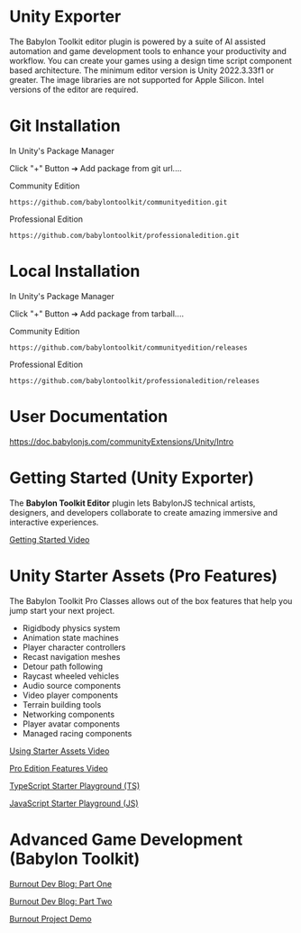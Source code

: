 # Unity Exporter

The Babylon Toolkit editor plugin is powered by a suite of AI assisted automation and game development tools to enhance your productivity and workflow. You can create your games using a design time script component based architecture. The minimum editor version is Unity 2022.3.33f1 or greater. The image libraries are not supported for Apple Silicon. Intel versions of the editor are required.


# Git Installation

In Unity's Package Manager

Click "+" Button ➔ Add package from git url....

Community Edition
```
https://github.com/babylontoolkit/communityedition.git
```

Professional Edition
```
https://github.com/babylontoolkit/professionaledition.git
```


# Local Installation

In Unity's Package Manager

Click "+" Button ➔ Add package from tarball....

Community Edition
```
https://github.com/babylontoolkit/communityedition/releases
```

Professional Edition
```
https://github.com/babylontoolkit/professionaledition/releases
```


# User Documentation

https://doc.babylonjs.com/communityExtensions/Unity/Intro


# Getting Started (Unity Exporter)

The **Babylon Toolkit Editor** plugin lets BabylonJS technical artists, designers, and developers collaborate to create amazing immersive and interactive experiences.

<a href="https://www.youtube.com/watch?v=d1spQKztIZI&list=PLQjLia99I6qDtO16j-ia64xC5r8ps09bB&index=1&pp=gAQBiAQB">Getting Started Video</a>


# Unity Starter Assets (Pro Features)

The Babylon Toolkit Pro Classes allows out of the box features that help you jump start your next project.

- Rigidbody physics system
- Animation state machines
- Player character controllers
- Recast navigation meshes
- Detour path following
- Raycast wheeled vehicles
- Audio source components
- Video player components
- Terrain building tools
- Networking components
- Player avatar components
- Managed racing components

<a href="https://www.youtube.com/watch?v=qrXDwPhQNfY&list=PLQjLia99I6qDtO16j-ia64xC5r8ps09bB&index=2&t=53s&pp=gAQBiAQB">Using Starter Assets Video</a>

<a href="https://www.youtube.com/watch?v=YTlp_ut53wo&list=PLQjLia99I6qDtO16j-ia64xC5r8ps09bB&index=3&pp=gAQBiAQB">Pro Edition Features Video</a>

<a href="https://playground.babylonjs.com/index.html?BabylonToolkit#V9AUOR">TypeScript Starter Playground (TS)</a>

<a href="https://playground.babylonjs.com/index.html?BabylonToolkit#GJWO5O">JavaScript Starter Playground (JS)</a>


# Advanced Game Development (Babylon Toolkit)

<a href="https://www.youtube.com/watch?v=jsMJp00d1E8&list=PLQjLia99I6qAaof4M3KDkL59jQ2oqAHUb&index=1&t=665s&pp=gAQBiAQB">Burnout Dev Blog: Part One</a>

<a href="https://www.youtube.com/watch?v=d25x5hlhL4A&list=PLQjLia99I6qAaof4M3KDkL59jQ2oqAHUb&index=2&t=571s&pp=gAQBiAQB">Burnout Dev Blog: Part Two</a>

<a href="https://www.babylontoolkit.com/racer">Burnout Project Demo</a>
